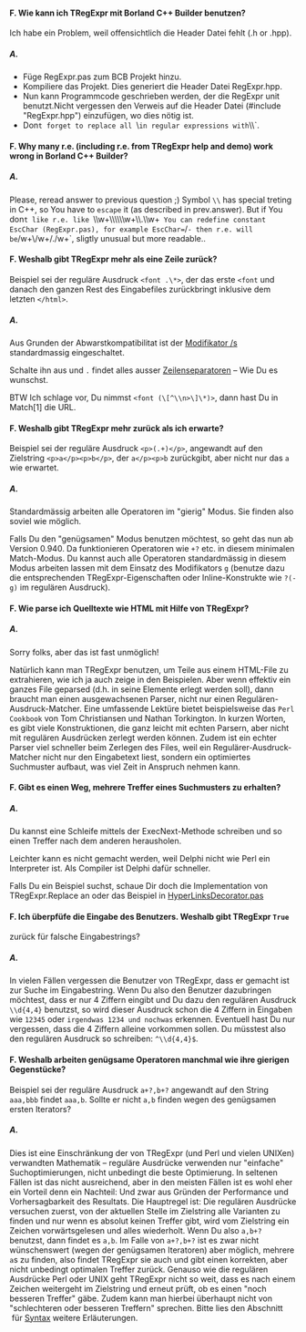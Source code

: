 #### F. Wie kann ich TRegExpr mit Borland C++ Builder benutzen?
Ich habe ein Problem, weil offensichtlich die Header Datei fehlt (.h or
.hpp).

##### A.
* Füge RegExpr.pas zum BCB Projekt hinzu.
* Kompiliere das Projekt. Dies generiert die Header Datei RegExpr.hpp.
* Nun kann Programmcode geschrieben werden, der die RegExpr unit
benutzt.Nicht vergessen den Verweis auf die Header Datei (\#include
"RegExpr.hpp") einzufügen, wo dies nötig ist.
* Don`t forget to replace all `\\` in regular expressions with `\\\\`. 

#### F. Why many r.e. (including r.e. from TRegExpr help and demo) work wrong in Borland C++ Builder?

##### A.
Please, reread answer to previous question ;) Symbol `\\` has special
treting in C++, so You have to `escape` it (as described in
prev.answer). But if You don`t like r.e. like
`\\\\w+\\\\\\\\\\\\w+\\\\.\\\\w+` You can redefine constant EscChar
(RegExpr.pas), for example EscChar=`/` - then r.e. will be
`/w+\\/w+/./w+`, sligtly unusual but more readable..

#### F. Weshalb gibt TRegExpr mehr als eine Zeile zurück?
Beispiel sei der reguläre Ausdruck `<font .\*>`, der das erste
`<font` und danach den ganzen Rest des Eingabefiles zurückbringt
inklusive dem letzten `</html>`.

##### A.
Aus Grunden der Abwarstkompatibilitat ist der [Modifikator
/s](regexp_syntax.html#modifier_s) standardmassig eingeschaltet.

Schalte ihn aus und `.` findet alles ausser
[Zeilenseparatoren](regexp_syntax.html#syntax_line_separators) – Wie Du
es wunschst.

BTW Ich schlage vor, Du nimmst `<font (\[^\\n>\]\*)>`, dann
hast Du in Match\[1\] die URL.

#### F. Weshalb gibt TRegExpr mehr zurück als ich erwarte?
Beispiel sei der reguläre Ausdruck `<p>(.+)</p>`, angewandt
auf den Zielstring `<p>a</p><p>b</p>`, der
`a</p><p>b` zurückgibt, aber nicht nur das `a` wie erwartet.

##### A.
Standardmässig arbeiten alle Operatoren im "gierig" Modus. Sie finden
also soviel wie möglich.

Falls Du den "genügsamen" Modus benutzen möchtest, so geht das nun ab
Version 0.940. Da funktionieren Operatoren wie `+?` etc. in diesem
minimalen Match-Modus. Du kannst auch alle Operatoren standardmässig in
diesem Modus arbeiten lassen mit dem Einsatz des Modifikators `g`
(benutze dazu die entsprechenden TRegExpr-Eigenschaften oder
Inline-Konstrukte wie `?(-g)` im regulären Ausdruck).

#### F. Wie parse ich Quelltexte wie HTML mit Hilfe von TRegExpr?
##### A.
Sorry folks, aber das ist fast unmöglich!

Natürlich kann man TRegExpr benutzen, um Teile aus einem HTML-File zu
extrahieren, wie ich ja auch zeige in den Beispielen. Aber wenn effektiv
ein ganzes File geparsed (d.h. in seine Elemente erlegt werden soll),
dann braucht man einen ausgewachsenen Parser, nicht nur einen
Regulären-Ausdruck-Matcher. Eine umfassende Lektüre bietet
beispielsweise das `Perl Cookbook` von Tom Christiansen und Nathan
Torkington. In kurzen Worten, es gibt viele Konstruktionen, die ganz
leicht mit echten Parsern, aber nicht mit regulären Ausdrücken zerlegt
werden können. Zudem ist ein echter Parser viel schneller beim Zerlegen
des Files, weil ein Regulärer-Ausdruck-Matcher nicht nur den Eingabetext
liest, sondern ein optimiertes Suchmuster aufbaut, was viel Zeit in
Anspruch nehmen kann.

#### F. Gibt es einen Weg, mehrere Treffer eines Suchmusters zu erhalten?
##### A.
Du kannst eine Schleife mittels der ExecNext-Methode schreiben und so
einen Treffer nach dem anderen herausholen.

Leichter kann es nicht gemacht werden, weil Delphi nicht wie Perl ein
Interpreter ist. Als Compiler ist Delphi dafür schneller.

Falls Du ein Beispiel suchst, schaue Dir doch die Implementation von
TRegExpr.Replace an oder das Beispiel in
[HyperLinksDecorator.pas](#hyperlinksdecorator.html)

#### F. Ich überpfüfe die Eingabe des Benutzers. Weshalb gibt TRegExpr `True`
zurück für falsche Eingabestrings?
##### A.
In vielen Fällen vergessen die Benutzer von TRegExpr, dass er gemacht
ist zur Suche im Eingabestring. Wenn Du also den Benutzer dazubringen
möchtest, dass er nur 4 Ziffern eingibt und Du dazu den regulären
Ausdruck `\\d{4,4}` benutzst, so wird dieser Ausdruck schon die 4
Ziffern in Eingaben wie `12345` oder `irgendwas 1234 und nochwas`
erkennen. Eventuell hast Du nur vergessen, dass die 4 Ziffern alleine
vorkommen sollen. Du müsstest also den regulären Ausdruck so schreiben:
`^\\d{4,4}$`.

#### F. Weshalb arbeiten genügsame Operatoren manchmal wie ihre gierigen Gegenstücke?
Beispiel sei der reguläre Ausdruck `a+?,b+?` angewandt auf den String
`aaa,bbb` findet `aaa,b`. Sollte er nicht `a,b` finden wegen des
genügsamen ersten Iterators?

##### A.
Dies ist eine Einschränkung der von TRegExpr (und Perl und vielen
UNIXen) verwandten Mathematik – reguläre Ausdrücke verwenden nur
"einfache" Suchoptimierungen, nicht unbedingt die beste Optimierung. In
seltenen Fällen ist das nicht ausreichend, aber in den meisten Fällen
ist es wohl eher ein Vorteil denn ein Nachteil: Und zwar aus Gründen der
Performance und Vorhersagbarkeit des Resultats. Die Hauptregel ist: Die
regulären Ausdrücke versuchen zuerst, von der aktuellen Stelle im
Zielstring alle Varianten zu finden und nur wenn es absolut keinen
Treffer gibt, wird vom Zielstring ein Zeichen vorwärtsgelesen und alles
wiederholt. Wenn Du also `a,b+?` benutzst, dann findet es `a,b`. Im
Falle von `a+?,b+?` ist es zwar nicht wünschenswert (wegen der
genügsamen Iteratoren) aber möglich, mehrere `a`s zu finden, also findet
TRegExpr sie auch und gibt einen korrekten, aber nicht unbedingt
optimalen Treffer zurück. Genauso wie die regulären Ausdrücke Perl oder
UNIX geht TRegExpr nicht so weit, dass es nach einem Zeichen weitergeht
im Zielstring und erneut prüft, ob es einen "noch besseren Treffer"
gäbe. Zudem kann man hierbei überhaupt nicht von "schlechteren oder
besseren Treffern" sprechen. Bitte lies den Abschnitt  für
[Syntax](regexp_syntax.html) weitere Erläuterungen.
